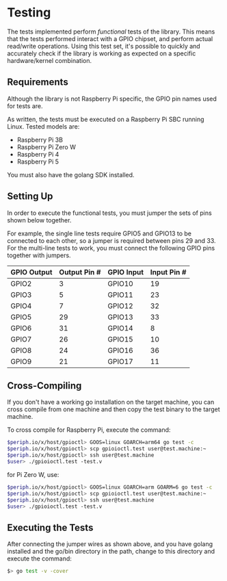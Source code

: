 # Testing

The tests implemented perform *functional* tests of the library. This means that 
the tests performed interact with a GPIO chipset, and perform actual read/write 
operations. Using this test set, it's possible to quickly and accurately check 
if the library is working as expected on a specific hardware/kernel combination.

## Requirements

Although the library is not Raspberry Pi specific, the GPIO pin names used for 
tests are.

As written, the tests must be executed on a Raspberry Pi SBC running Linux. Tested 
models are:

* Raspberry Pi 3B
* Raspberry Pi Zero W
* Raspberry Pi 4
* Raspberry Pi 5

You must also have the golang SDK installed.

## Setting Up

In order to execute the functional tests, you must jumper the sets of pins shown 
below together.

For example, the single line tests require GPIO5 and GPIO13 to be connected to 
each other, so a jumper is required between pins 29 and 33. For the multi-line 
tests to work, you must connect the following GPIO pins together with jumpers.

| GPIO Output | Output Pin # | GPIO Input | Input Pin # |
| ----------- | ------------ | ---------- | ----------- |
| GPIO2       |            3 | GPIO10     |          19 |
| GPIO3       |            5 | GPIO11     |          23 |
| GPIO4       |            7 | GPIO12     |          32 |
| GPIO5       |           29 | GPIO13     |          33 |
| GPIO6       |           31 | GPIO14     |           8 |
| GPIO7       |           26 | GPIO15     |          10 |
| GPIO8       |           24 | GPIO16     |          36 |
| GPIO9       |           21 | GPIO17     |          11 |

## Cross-Compiling
If you don't have a working go installation on the target machine, you can cross
compile from one machine and then copy the test binary to the target machine.

To cross compile for Raspberry Pi, execute the command:

```bash
$periph.io/x/host/gpioctl> GOOS=linux GOARCH=arm64 go test -c
$periph.io/x/host/gpioctl> scp gpioioctl.test user@test.machine:~
$periph.io/x/host/gpioctl> ssh user@test.machine
$user> ./gpioioctl.test -test.v
```
for Pi Zero W, use:

```bash
$periph.io/x/host/gpioctl> GOOS=linux GOARCH=arm GOARM=6 go test -c
$periph.io/x/host/gpioctl> scp gpioioctl.test user@test.machine:~
$periph.io/x/host/gpioctl> ssh user@test.machine
$user> ./gpioioctl.test -test.v

```

## Executing the Tests

After connecting the jumper wires as shown above, and you have golang installed 
and the go/bin directory in the path, change to this directory and execute the 
command:

```bash
$> go test -v -cover
```
